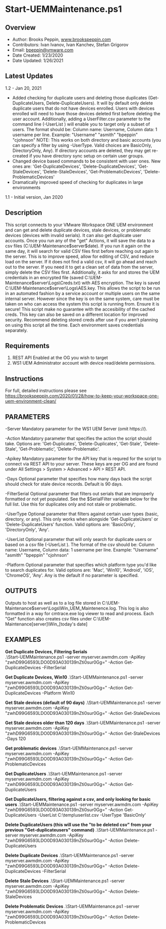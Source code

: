 # Start-UEMMaintenance.ps1

## Overview

* Author: Brooks Peppin, www.brookspeppin.com
* Contributors: Ivan Ivanov, Ivan Kanchev, Stefan Grigorov
* Email: bpeppin@vmware.com
* Date Created: 1/23/2020
* Date Updated: 1/26/2021


## Latest Updates
1.2 - Jan 20, 2021
- Added checking for duplicate users and deleting those duplicates (Get-DuplicateUsers, Delete-DuplicateUsers). It will by default only delete duplicate users that do not have devices enrolled. Users with devices enrolled will need to have those devices
	deleted first before deleting the user account. Additionally, adding a UserFilter.csv parameter to the command line (-UserList <path to csv>) will enable you to target only a subset of users. The format should be:
	Column name: Username, Column data: 1 username per line. Example:
	"Username"
	"asmith"
	"bpeppin"
	"cjohnson"
	NOTE: This works on both directory and basic accounts (you can specify a filter by using -UserType. Valid choices are BasicOnly, DirectoryOnly, Any). If directory accounts are deleted, they may get re-created if you have directory sync setup on certain user groups. 
- Changed device based commands to be consistent with user ones. New ones are:
		'Get-DuplicateDevices', 'Delete-DuplicateDevices', 'Get-StaleDevices', 'Delete-StaleDevices', 'Get-ProblematicDevices', 'Delete-ProblematicDevices'
- Dramatically improved speed of checking for duplicates in large environments


1.1 - Initial version, Jan 2020

## Description
This script connects to your VMware Workspace ONE UEM environment and can get and delete duplicate devices, stale devices, or problematic devices (devices with invalid serials). It can also get duplicate user accounts. Once you run any of the "get" Actions, it will save the data to a csv files (C:\UEM-Maintenance\$server\$date). If you run it again on the same day, it will search for valid CSV files first before reaching out again to the server. This is to improve speed, allow for editing of CSV, and reduce load on the server. If it does not find a valid csv, it will go ahead and reach out to the server. If you need it to get a clean set of data from the server, simply delete the CSV files first. Additionally, it asks for and stores the UEM credentials in an encrypted file (saved C:\UEM-Maintenance\$server\Logs\Creds.txt) with AES encryption. The key is saved C:\UEM-Maintenance\$server\Logs\AES.key. This allows the script to be run in an automated fashion by a service account or  multiple users on the same internal server. However since the key is on the same system, care must be taken on who can access the system this script is running from. Ensure it is secure! This script make no guarantee with the accesibility of the cached creds. This key can also be saved on a different location for improved security.  Recommend deleting stored creds after use if you aren't planning on using this script all the time. Each environment saves credentials separately.

## Requirements
1. REST API Enabled at the OG you wish to target
2. WS1 UEM Administrator account with device read/delete permissions. 

## Instructions

 For full, detailed instructions please see https://brookspeppin.com/2020/01/28/how-to-keep-your-workspace-one-uem-environment-clean/
 
## PARAMETERS
-Server
Mandatory parameter for the WS1 UEM Server (omit https://). 

-Action
Mandatory parameter that specifies the action the script should take. Options are: 'Get-Duplicates', 'Delete-Duplicates', 'Get-Stale', 'Delete-Stale', 'Get-Problematic', 'Delete-Problematic'. 

-Apikey
Mandatory parameter for the API key that is requred for the script to connect via REST API to your server. These keys are per OG and are found under All Settings > System > Advanced > API > REST API.

-Days
Optional parameter that specifies how many days back the script should check for stale device records. Default is 90 days.  

-FilterSerial
Optional parameter that filters out serials that are improperly formatted or not yet populated. See the $SerialFilter variable below for the full list. Use this for duplicates only and not stale or problematic.

-UserType
Optional parameter that filters against certain user types (basic, directory, or any). This only works when alongside 'Get-DuplicateUsers' or 'Delete-DuplicateUsers' function. Valid options are: 'BasicOnly', 'DirectoryOnly', 'Any'.

-UserList
Optional parameter that will only search for duplicate users or based on a csv file (-UserList <path to csv>). The format of the csv should be:
	Column name: Username, Column data: 1 username per line. Example:
	"Username"
	"asmith"
	"bpeppin"
	"cjohnson"

-Platform
	Optional parameter that specifies which platform type you'd like to search duplicates for. Valid options are: 'Mac', 'Win10', 'Android', 'iOS', 'ChromeOS', 'Any'. Any is the default if no parameter is specified. 
 

## OUTPUTS
  Outputs to host as well as to a log file stored in C:\UEM-Maintenance\$server\Logs\Win_UEM_Maintenence.log. This log is also formatted in a way for cmtrace.exe log viewer to read and process. Each "Get" function also creates csv files under C:\UEM-Maintenance\[server]\Win_[today's date]
  
  ## EXAMPLES
  
**Get Duplicate Devices, Filtering Serials**  
.\Start-UEMMaintenance.ps1 -server myserver.awmdm.com -ApiKey "zwhD99G6593LDO0D93A030139nZti0sur0Gg=" -Action Get-DuplicateDevices -FilterSerial

**Get Duplicate Devices, Win10**
.\Start-UEMMaintenance.ps1 -server myserver.awmdm.com -ApiKey "zwhD99G6593LDO0D93A030139nZti0sur0Gg=" -Action Get-DuplicateDevices -Platform Win10

**Get Stale devices (default of 90 days)**
.\Start-UEMMaintenance.ps1 -server myserver.awmdm.com -ApiKey "zwhD99G6593LDO0D93A030139nZti0sur0Gg=" -Action Get-StaleDevices

**Get Stale devices older than 120 days**
.\Start-UEMMaintenance.ps1 -server myserver.awmdm.com -ApiKey "zwhD99G6593LDO0D93A030139nZti0sur0Gg=" -Action Get-StaleDevices -Days 120

**Get problematic devices**
.\Start-UEMMaintenance.ps1 -server myserver.awmdm.com -ApiKey "zwhD99G6593LDO0D93A030139nZti0sur0Gg=" -Action Get-ProblematicDevices

**Get DuplicateUsers**
.\Start-UEMMaintenance.ps1 -server myserver.awmdm.com -ApiKey "zwhD99G6593LDO0D93A030139nZti0sur0Gg=" -Action Get-DuplicateUsers

**Get DuplicateUsers, filtering against a csv, and only looking for basic users**
.\Start-UEMMaintenance.ps1 -server myserver.awmdm.com -ApiKey "zwhD99G6593LDO0D93A030139nZti0sur0Gg=" -Action Get-DuplicateUsers -UserList C:\temp\userlist.csv -UserType 'BasicOnly'

**Delete DuplicateUsers (this will use the "to be deleted csv" from your previous "Get-duplicateusers" command)**
.\Start-UEMMaintenance.ps1 -server myserver.awmdm.com -ApiKey "zwhD99G6593LDO0D93A030139nZti0sur0Gg=" -Action Delete-DuplicateUsers

**Delete Duplicate Devices**
.\Start-UEMMaintenance.ps1 -server myserver.awmdm.com -ApiKey "zwhD99G6593LDO0D93A030139nZti0sur0Gg="  -Action Delete-DuplicateDevices -FilterSerial

**Delete Stale Devices**
.\Start-UEMMaintenance.ps1 -server myserver.awmdm.com -ApiKey "zwhD99G6593LDO0D93A030139nZti0sur0Gg="  -Action Delete-StaleDevices

**Delete Problematic Devices**
.\Start-UEMMaintenance.ps1 -server myserver.awmdm.com -ApiKey "zwhD99G6593LDO0D93A030139nZti0sur0Gg="  -Action Delete-ProblematicDevices